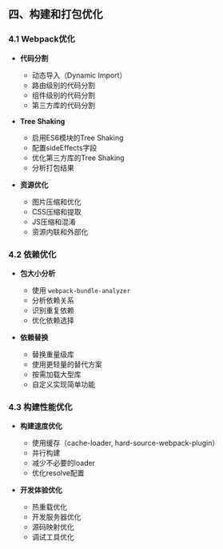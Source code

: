 ## 四、构建和打包优化

### 4.1 Webpack优化
- **代码分割**
  - 动态导入（Dynamic Import）
  - 路由级别的代码分割
  - 组件级别的代码分割
  - 第三方库的代码分割

- **Tree Shaking**
  - 启用ES6模块的Tree Shaking
  - 配置sideEffects字段
  - 优化第三方库的Tree Shaking
  - 分析打包结果

- **资源优化**
  - 图片压缩和优化
  - CSS压缩和提取
  - JS压缩和混淆
  - 资源内联和外部化

### 4.2 依赖优化
- **包大小分析**
  - 使用 `webpack-bundle-analyzer`
  - 分析依赖关系
  - 识别重复依赖
  - 优化依赖选择

- **依赖替换**
  - 替换重量级库
  - 使用更轻量的替代方案
  - 按需加载大型库
  - 自定义实现简单功能

### 4.3 构建性能优化
- **构建速度优化**
  - 使用缓存（cache-loader, hard-source-webpack-plugin）
  - 并行构建
  - 减少不必要的loader
  - 优化resolve配置

- **开发体验优化**
  - 热重载优化
  - 开发服务器优化
  - 源码映射优化
  - 调试工具优化